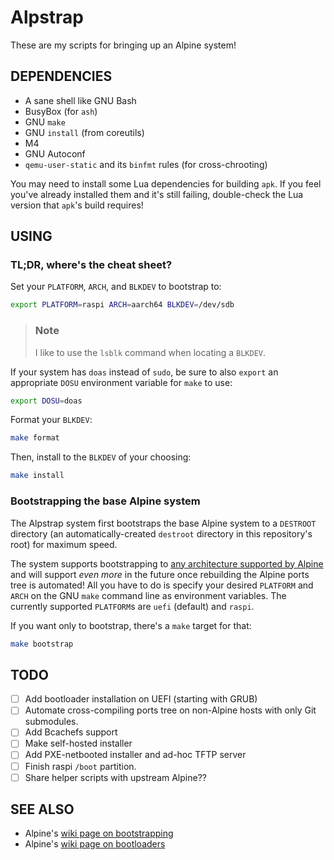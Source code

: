 # Alpstrap
These are my scripts for bringing up an Alpine system!

## DEPENDENCIES
- A sane shell like GNU Bash
- BusyBox (for `ash`)
- GNU `make`
- GNU `install` (from coreutils)
- M4
- GNU Autoconf
- `qemu-user-static` and its `binfmt` rules (for cross-chrooting)

You may need to install some Lua dependencies for building `apk`.  If you feel
you've already installed them and it's still failing, double-check the Lua
version that `apk`'s build requires!

## USING

### TL;DR, where's the cheat sheet?
Set your `PLATFORM`, `ARCH`, and `BLKDEV` to bootstrap to:
```bash
export PLATFORM=raspi ARCH=aarch64 BLKDEV=/dev/sdb
```

> <h3>Note</h3>
>
> I like to use the `lsblk` command when locating a `BLKDEV`.

If your system has `doas` instead of `sudo`, be sure to also `export`
an appropriate `DOSU` environment variable for `make` to use:
```bash
export DOSU=doas
```

Format your `BLKDEV`:
```bash
make format
```

Then, install to the `BLKDEV` of your choosing:
```bash
make install
```

### Bootstrapping the base Alpine system
The Alpstrap system first bootstraps the base Alpine system to a `DESTROOT`
directory (an automatically-created `destroot` directory in this repository's
root) for maximum speed.

The system supports bootstrapping to
[any architecture supported by Alpine](https://dl-cdn.alpinelinux.org/alpine/latest-stable/main/)
and will support *even more* in the future once rebuilding the Alpine ports tree
is automated!  All you have to do is specify your desired `PLATFORM` and `ARCH`
on the GNU `make` command line as environment variables.  The currently
supported `PLATFORM`s are `uefi` (default) and `raspi`.

If you want only to bootstrap, there's a `make` target for that:
```bash
make bootstrap
```

## TODO
-[ ] Add bootloader installation on UEFI (starting with GRUB)
-[ ] Automate cross-compiling ports tree on non-Alpine hosts with only Git
     submodules.
-[ ] Add Bcachefs support
-[ ] Make self-hosted installer
-[ ] Add PXE-netbooted installer and ad-hoc TFTP server
-[ ] Finish raspi `/boot` partition.
-[ ] Share helper scripts with upstream Alpine??

## SEE ALSO
* Alpine's [wiki page on bootstrapping](https://wiki.alpinelinux.org/wiki/Bootstrapping_Alpine_Linux)
* Alpine's [wiki page on bootloaders](https://wiki.alpinelinux.org/wiki/Bootloaders)
